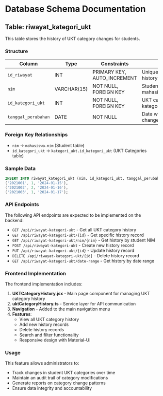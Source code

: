 # Database Schema Documentation

## Table: riwayat_kategori_ukt

This table stores the history of UKT category changes for students.

### Structure

| Column | Type | Constraints | Description |
|--------|------|-------------|-------------|
| `id_riwayat` | INT | PRIMARY KEY, AUTO_INCREMENT | Unique identifier for the history record |
| `nim` | VARCHAR(15) | NOT NULL, FOREIGN KEY | Student NIM (references mahasiswa.nim) |
| `id_kategori_ukt` | INT | NOT NULL, FOREIGN KEY | UKT category ID (references kategori_ukt.id_kategori_ukt) |
| `tanggal_perubahan` | DATE | NOT NULL | Date when the category change occurred |

### Foreign Key Relationships

- `nim` → `mahasiswa.nim` (Student table)
- `id_kategori_ukt` → `kategori_ukt.id_kategori_ukt` (UKT Categories table)

### Sample Data

```sql
INSERT INTO riwayat_kategori_ukt (nim, id_kategori_ukt, tanggal_perubahan) VALUES
('2021001', 1, '2024-01-15'),
('2021002', 2, '2024-01-16'),
('2021003', 1, '2024-01-17');
```

### API Endpoints

The following API endpoints are expected to be implemented on the backend:

- `GET /api/riwayat-kategori-ukt` - Get all UKT category history
- `GET /api/riwayat-kategori-ukt/{id}` - Get specific history record
- `GET /api/riwayat-kategori-ukt/nim/{nim}` - Get history by student NIM
- `POST /api/riwayat-kategori-ukt` - Create new history record
- `PUT /api/riwayat-kategori-ukt/{id}` - Update history record
- `DELETE /api/riwayat-kategori-ukt/{id}` - Delete history record
- `GET /api/riwayat-kategori-ukt/date-range` - Get history by date range

### Frontend Implementation

The frontend implementation includes:

1. **UKTCategoryHistory.jsx** - Main page component for managing UKT category history
2. **uktCategoryHistory.ts** - Service layer for API communication
3. **Navigation** - Added to the main navigation menu
4. **Features**:
   - View all UKT category history
   - Add new history records
   - Delete history records
   - Search and filter functionality
   - Responsive design with Material-UI

### Usage

This feature allows administrators to:
- Track changes in student UKT categories over time
- Maintain an audit trail of category modifications
- Generate reports on category change patterns
- Ensure data integrity and accountability 